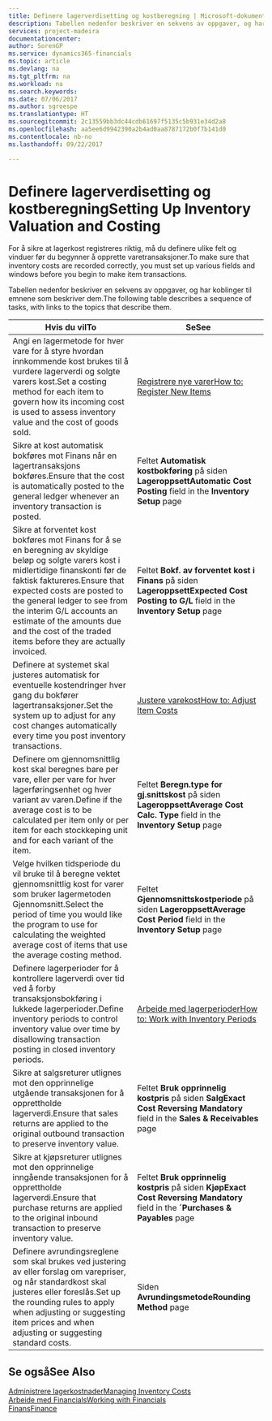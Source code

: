 ```yaml
---
title: Definere lagerverdisetting og kostberegning | Microsoft-dokumentasjon
description: Tabellen nedenfor beskriver en sekvens av oppgaver, og har koblinger til emnene som beskriver dem.
services: project-madeira
documentationcenter: 
author: SorenGP
ms.service: dynamics365-financials
ms.topic: article
ms.devlang: na
ms.tgt_pltfrm: na
ms.workload: na
ms.search.keywords: 
ms.date: 07/06/2017
ms.author: sgroespe
ms.translationtype: HT
ms.sourcegitcommit: 2c13559bb3dc44cdb61697f5135c5b931e34d2a8
ms.openlocfilehash: aa5ee6d9942390a2b4ad0aa8787172b0f7b141d0
ms.contentlocale: nb-no
ms.lasthandoff: 09/22/2017

---
```

# <a name="setting-up-inventory-valuation-and-costing"></a><span data-ttu-id="f0129-103">Definere lagerverdisetting og kostberegning</span><span class="sxs-lookup"><span data-stu-id="f0129-103">Setting Up Inventory Valuation and Costing</span></span>
<span data-ttu-id="f0129-104">For å sikre at lagerkost registreres riktig, må du definere ulike felt og vinduer før du begynner å opprette varetransaksjoner.</span><span class="sxs-lookup"><span data-stu-id="f0129-104">To make sure that inventory costs are recorded correctly, you must set up various fields and windows before you begin to make item transactions.</span></span>

<span data-ttu-id="f0129-105">Tabellen nedenfor beskriver en sekvens av oppgaver, og har koblinger til emnene som beskriver dem.</span><span class="sxs-lookup"><span data-stu-id="f0129-105">The following table describes a sequence of tasks, with links to the topics that describe them.</span></span>

|<span data-ttu-id="f0129-106">**Hvis du vil**</span><span class="sxs-lookup"><span data-stu-id="f0129-106">**To**</span></span>|<span data-ttu-id="f0129-107">**Se**</span><span class="sxs-lookup"><span data-stu-id="f0129-107">**See**</span></span>|  
|------------|-------------|  
|<span data-ttu-id="f0129-108">Angi en lagermetode for hver vare for å styre hvordan innkommende kost brukes til å vurdere lagerverdi og solgte varers kost.</span><span class="sxs-lookup"><span data-stu-id="f0129-108">Set a costing method for each item to govern how its incoming cost is used to assess inventory value and the cost of goods sold.</span></span>|[<span data-ttu-id="f0129-109">Registrere nye varer</span><span class="sxs-lookup"><span data-stu-id="f0129-109">How to: Register New Items</span></span>](inventory-how-register-new-items.md)|  
|<span data-ttu-id="f0129-110">Sikre at kost automatisk bokføres mot Finans når en lagertransaksjons bokføres.</span><span class="sxs-lookup"><span data-stu-id="f0129-110">Ensure that the cost is automatically posted to the general ledger whenever an inventory transaction is posted.</span></span>|<span data-ttu-id="f0129-111">Feltet **Automatisk kostbokføring** på siden **Lageroppsett**</span><span class="sxs-lookup"><span data-stu-id="f0129-111">**Automatic Cost Posting** field in the **Inventory Setup** page</span></span>|  
|<span data-ttu-id="f0129-112">Sikre at forventet kost bokføres mot Finans for å se en beregning av skyldige beløp og solgte varers kost i midlertidige finanskonti før de faktisk faktureres.</span><span class="sxs-lookup"><span data-stu-id="f0129-112">Ensure that expected costs are posted to the general ledger to see from the interim G/L accounts an estimate of the amounts due and the cost of the traded items before they are actually invoiced.</span></span>|<span data-ttu-id="f0129-113">Feltet **Bokf. av forventet kost i Finans** på siden **Lageroppsett**</span><span class="sxs-lookup"><span data-stu-id="f0129-113">**Expected Cost Posting to G/L** field in the **Inventory Setup** page</span></span>|  
|<span data-ttu-id="f0129-114">Definere at systemet skal justeres automatisk for eventuelle kostendringer hver gang du bokfører lagertransaksjoner.</span><span class="sxs-lookup"><span data-stu-id="f0129-114">Set the system up to adjust for any cost changes automatically every time you post inventory transactions.</span></span>|[<span data-ttu-id="f0129-115">Justere varekost</span><span class="sxs-lookup"><span data-stu-id="f0129-115">How to: Adjust Item Costs</span></span>](inventory-how-adjust-item-costs.md)|  
|<span data-ttu-id="f0129-116">Definere om gjennomsnittlig kost skal beregnes bare per vare, eller per vare for hver lagerføringsenhet og hver variant av varen.</span><span class="sxs-lookup"><span data-stu-id="f0129-116">Define if the average cost is to be calculated per item only or per item for each stockkeping unit and for each variant of the item.</span></span>|<span data-ttu-id="f0129-117">Feltet **Beregn.type for gj.snittskost** på siden **Lageroppsett**</span><span class="sxs-lookup"><span data-stu-id="f0129-117">**Average Cost Calc. Type** field in the **Inventory Setup** page</span></span>|  
|<span data-ttu-id="f0129-118">Velge hvilken tidsperiode du vil bruke til å beregne vektet gjennomsnittlig kost for varer som bruker lagermetoden Gjennomsnitt.</span><span class="sxs-lookup"><span data-stu-id="f0129-118">Select the period of time you would like the program to use for calculating the weighted average cost of items that use the average costing method.</span></span>|<span data-ttu-id="f0129-119">Feltet **Gjennomsnittskostperiode** på siden **Lageroppsett**</span><span class="sxs-lookup"><span data-stu-id="f0129-119">**Average Cost Period** field in the **Inventory Setup** page</span></span>|  
|<span data-ttu-id="f0129-120">Definere lagerperioder for å kontrollere lagerverdi over tid ved å forby transaksjonsbokføring i lukkede lagerperioder.</span><span class="sxs-lookup"><span data-stu-id="f0129-120">Define inventory periods to control inventory value over time by disallowing transaction posting in closed inventory periods.</span></span>|[<span data-ttu-id="f0129-121">Arbeide med lagerperioder</span><span class="sxs-lookup"><span data-stu-id="f0129-121">How to: Work with Inventory Periods</span></span>](finance-how-to-work-with-inventory-periods.md)|  
|<span data-ttu-id="f0129-122">Sikre at salgsreturer utlignes mot den opprinnelige utgående transaksjonen for å opprettholde lagerverdi.</span><span class="sxs-lookup"><span data-stu-id="f0129-122">Ensure that sales returns are applied to the original outbound transaction to preserve inventory value.</span></span>|<span data-ttu-id="f0129-123">Feltet **Bruk opprinnelig kostpris** på siden **Salg**</span><span class="sxs-lookup"><span data-stu-id="f0129-123">**Exact Cost Reversing Mandatory** field in the **Sales & Receivables** page</span></span>|  
|<span data-ttu-id="f0129-124">Sikre at kjøpsreturer utlignes mot den opprinnelige inngående transaksjonen for å opprettholde lagerverdi.</span><span class="sxs-lookup"><span data-stu-id="f0129-124">Ensure that purchase returns are applied to the original inbound transaction to preserve inventory value.</span></span>|<span data-ttu-id="f0129-125">Feltet **Bruk opprinnelig kostpris** på siden **Kjøp**</span><span class="sxs-lookup"><span data-stu-id="f0129-125">**Exact Cost Reversing Mandatory** field in the **´Purchases & Payables** page</span></span>|
|<span data-ttu-id="f0129-126">Definere avrundingsreglene som skal brukes ved justering av eller forslag om varepriser, og når standardkost skal justeres eller foreslås.</span><span class="sxs-lookup"><span data-stu-id="f0129-126">Set up the rounding rules to apply when adjusting or suggesting item prices and when adjusting or suggesting standard costs.</span></span>|<span data-ttu-id="f0129-127">Siden **Avrundingsmetode**</span><span class="sxs-lookup"><span data-stu-id="f0129-127">**Rounding Method** page</span></span>|  

## <a name="see-also"></a><span data-ttu-id="f0129-128">Se også</span><span class="sxs-lookup"><span data-stu-id="f0129-128">See Also</span></span>  
[<span data-ttu-id="f0129-129">Administrere lagerkostnader</span><span class="sxs-lookup"><span data-stu-id="f0129-129">Managing Inventory Costs</span></span>](finance-manage-inventory-costs.md)  
[<span data-ttu-id="f0129-130">Arbeide med Financials</span><span class="sxs-lookup"><span data-stu-id="f0129-130">Working with Financials</span></span>](ui-work-product.md)  
[<span data-ttu-id="f0129-131">Finans</span><span class="sxs-lookup"><span data-stu-id="f0129-131">Finance</span></span>](finance.md)  

